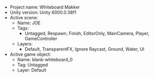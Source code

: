 <!-- UNITY CODE ASSIST INSTRUCTIONS START -->
- Project name: Whiteboard Makker
- Unity version: Unity 6000.0.38f1
- Active scene:
  - Name: JOE
  - Tags:
    - Untagged, Respawn, Finish, EditorOnly, MainCamera, Player, GameController
  - Layers:
    - Default, TransparentFX, Ignore Raycast, Ground, Water, UI
- Active game object:
  - Name: blank-whiteboard_0
  - Tag: Untagged
  - Layer: Default
<!-- UNITY CODE ASSIST INSTRUCTIONS END -->